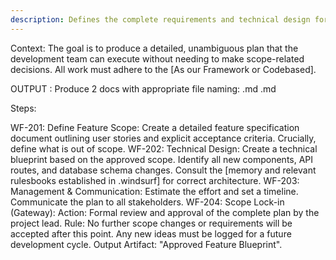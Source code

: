 ```yaml
---
description: Defines the complete requirements and technical design for a feature. This phase is the most critical for preventing feature creep.
---
```


Context: The goal is to produce a detailed, unambiguous plan that the development team can execute without needing to make scope-related decisions. All work must adhere to the [As our Framework or Codebased].

OUTPUT : Produce 2 docs with appropriate file naming:
<Final Proposal Project managment>.md
<Final Proposed design and Engineering Doc>.md

Steps:

WF-201: Define Feature Scope: Create a detailed feature specification document outlining user stories and explicit acceptance criteria. Crucially, define what is out of scope.
WF-202: Technical Design:
Create a technical blueprint based on the approved scope.
Identify all new components, API routes, and database schema changes.
Consult the [memory and relevant rulesbooks established in .windsurf] for correct architecture.
WF-203: Management & Communication:
Estimate the effort and set a timeline.
Communicate the plan to all stakeholders.
WF-204: Scope Lock-in (Gateway):
Action: Formal review and approval of the complete plan by the project lead.
Rule: No further scope changes or requirements will be accepted after this point. Any new ideas must be logged for a future development cycle.
Output Artifact: "Approved Feature Blueprint".
